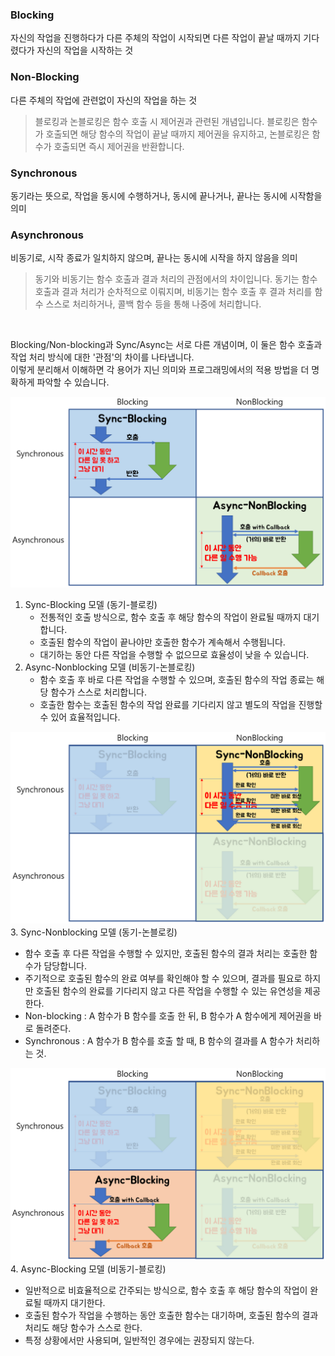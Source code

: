 ### Blocking
자신의 작업을 진행하다가 다른 주체의 작업이 시작되면 다른 작업이 끝날 때까지 기다렸다가 자신의 작업을 시작하는 것

### Non-Blocking
다른 주체의 작업에 관련없이 자신의 작업을 하는 것

> 블로킹과 논블로킹은 함수 호출 시 제어권과 관련된 개념입니다. 블로킹은 함수가 호출되면 해당 함수의 작업이 끝날 때까지 제어권을 유지하고, 논블로킹은 함수가 호출되면 즉시 제어권을 반환합니다.

### Synchronous
동기라는 뜻으로, 작업을 동시에 수행하거나, 동시에 끝나거나, 끝나는 동시에 시작함을 의미

### Asynchronous
비동기로, 시작 종료가 일치하지 않으며, 끝나는 동시에 시작을 하지 않음을 의미

> 동기와 비동기는 함수 호출과 결과 처리의 관점에서의 차이입니다. 동기는 함수 호출과 결과 처리가 순차적으로 이뤄지며, 비동기는 함수 호출 후 결과 처리를 함수 스스로 처리하거나, 콜백 함수 등을 통해 나중에 처리합니다.



<br>

Blocking/Non-blocking과 Sync/Async는 서로 다른 개념이며, 이 둘은 함수 호출과 작업 처리 방식에 대한 '관점'의 차이를 나타냅니다.  
이렇게 분리해서 이해하면 각 용어가 지닌 의미와 프로그래밍에서의 적용 방법을 더 명확하게 파악할 수 있습니다.  

![sync_blocking_and_async_nonblocking.png](../res/sync_blocking_and_async_nonblocking.png)
1. Sync-Blocking 모델 (동기-블로킹)
   - 전통적인 호출 방식으로, 함수 호출 후 해당 함수의 작업이 완료될 때까지 대기합니다.
   - 호출된 함수의 작업이 끝나야만 호출한 함수가 계속해서 수행됩니다.
   - 대기하는 동안 다른 작업을 수행할 수 없으므로 효율성이 낮을 수 있습니다.
2. Async-Nonblocking 모델 (비동기-논블로킹)
   - 함수 호출 후 바로 다른 작업을 수행할 수 있으며, 호출된 함수의 작업 종료는 해당 함수가 스스로 처리합니다.
   - 호출한 함수는 호출된 함수의 작업 완료를 기다리지 않고 별도의 작업을 진행할 수 있어 효율적입니다.

![sync_nonblocking.png](../res/sync_nonblocking.png)
3. Sync-Nonblocking 모델 (동기-논블로킹)
   - 함수 호출 후 다른 작업을 수행할 수 있지만, 호출된 함수의 결과 처리는 호출한 함수가 담당합니다.
   - 주기적으로 호출된 함수의 완료 여부를 확인해야 할 수 있으며, 결과를 필요로 하지만 호출된 함수의 완료를 기다리지 않고 다른 작업을 수행할 수 있는 유연성을 제공한다.
   - Non-blocking : A 함수가 B 함수를 호출 한 뒤, B 함수가 A 함수에게 제어권을 바로 돌려준다.
   - Synchronous : A 함수가 B 함수를 호출 할 때, B 함수의 결과를 A 함수가 처리하는 것.

![async_blocking.png](../res/async_blocking.png)
4. Async-Blocking 모델 (비동기-블로킹)
   - 일반적으로 비효율적으로 간주되는 방식으로, 함수 호출 후 해당 함수의 작업이 완료될 때까지 대기한다.
   - 호출된 함수가 작업을 수행하는 동안 호출한 함수는 대기하며, 호출된 함수의 결과 처리도 해당 함수가 스스로 한다.
   - 특정 상황에서만 사용되며, 일반적인 경우에는 권장되지 않는다.
